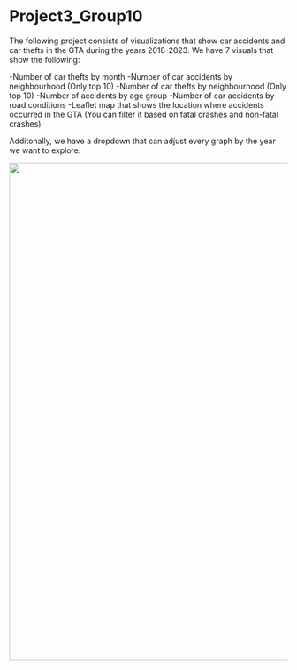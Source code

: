 # Project3_Group10

The following project consists of visualizations that show car accidents and car thefts in the GTA during the years 2018-2023. We have 7 visuals that show the following:

-Number of car thefts by month 
-Number of car accidents by neighbourhood (Only top 10)
-Number of car thefts by neighbourhood (Only top 10)
-Number of accidents by age group
-Number of car accidents by road conditions
-Leaflet map that shows the location where accidents occurred in the GTA (You can filter it based on fatal crashes and non-fatal crashes)

Additonally, we have a dropdown that can adjust every graph by the year we want to explore.


<p align="center">
<img src="" width="900px">
</p>
